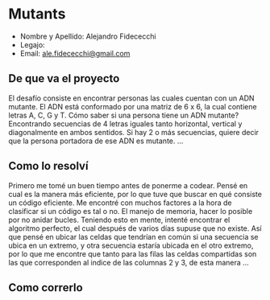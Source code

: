 # Mutants
* Nombre y Apellido: Alejandro Fidececchi
* Legajo: 
* Email: ale.fidececchi@gmail.com
## De que va el proyecto
El desafío consiste en encontrar personas las cuales cuentan con un ADN mutante.
El ADN está conformado por una matriz de 6 x 6, la cual contiene letras A, C, G y T. Cómo saber si una persona tiene un ADN mutante? Encontrando secuencias de 4 letras iguales tanto horizontal, vertical y diagonalmente en ambos sentidos.
Si hay 2 o más secuencias, quiere decir que la persona portadora de ese ADN es mutante.
...
## Como lo resolví
Primero me tomé un buen tiempo antes de ponerme a codear. Pensé en cual es la manera más eficiente, por lo que tuve que buscar en qué consiste un código eficiente. Me encontré con muchos factores a la hora de clasificar si un código es tal o no. El manejo de memoria, hacer lo posible por no anidar bucles. Teniendo esto en mente, intenté encontrar el algoritmo perfecto, el cual después de varios días supuse que no existe. Así que pensé en ubicar las celdas que tendrían en común si una secuencia se ubica en un extremo, y otra secuencia estaría ubicada en el otro extremo, por lo que me encontre que tanto para las filas las celdas compartidas son las que corresponden al indice de las columnas 2 y 3, de esta manera
...
## Como correrlo

```

```